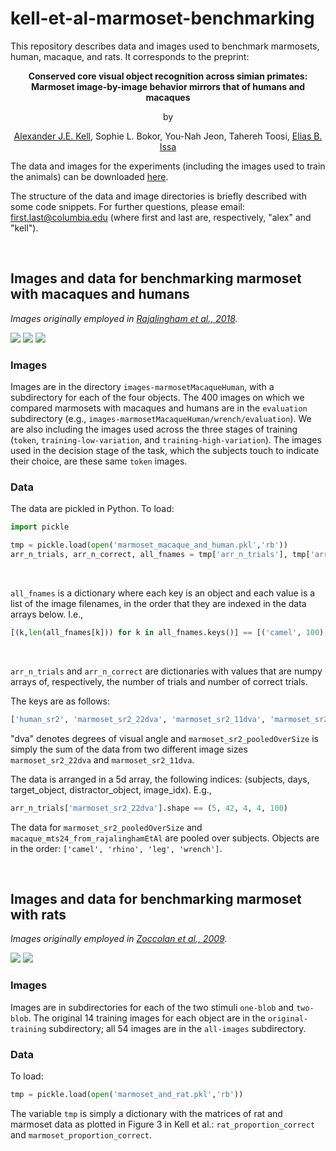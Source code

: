 # kell-et-al-marmoset-benchmarking
This repository describes data and images used to benchmark marmosets, human, macaque, and rats. It corresponds to the preprint:

<p align="center"> <b>Conserved core visual object recognition across simian primates: <br> Marmoset image-by-image behavior mirrors that of humans and macaques</b></p>

<p align="center">by</p>

<p align="center"> <a href="http://www.alexkell.org">Alexander J.E. Kell</a>, Sophie L. Bokor, You-Nah Jeon, Tahereh Toosi, <a href="https://zuckermaninstitute.columbia.edu/elias-b-issa-phd">Elias B. Issa</a></p>

The data and images for the experiments (including the images used to train the animals) can be downloaded <a href="https://www.dropbox.com/sh/ro27d32o9rmd3m1/AABxXtZvSW40vHLEHHlU0t6Va?dl=0">here</a>. 

The structure of the data and image directories is briefly described with some code snippets. For further questions, please email: first.last@columbia.edu (where first and last are, respectively, "alex" and "kell").

<br/>

## Images and data for benchmarking marmoset with macaques and humans 

*Images originally employed in <a href="https://www.jneurosci.org/content/38/33/7255.short">Rajalingham et al., 2018</a>.*

![](https://www.dropbox.com/s/0bihfi0llr7j6iy/objectome_camel_3b9c0ce77203c956815755b6936d9f2a08772aa7_ty-0.69818_tz0.27398_rxy161.9692_rxz-143.9815_ryz163.001_s1.6173.png?raw=true) ![](https://www.dropbox.com/s/4gw78g9s799ye8o/objectome_wrench_2bd241b57de60b75eebfe0936dda2c26b369063b_ty0.043184_tz0.50711_rxy134.5441_rxz-160.7258_ryz131.2947_s0.72706.png?raw=true) ![](https://www.dropbox.com/s/aybu243idggtsmr/objectome_rhino_3f47f215207f7778b30e7657a51e3f356d57cf05_ty-0.34168_tz0.73404_rxy96.0619_rxz-68.7854_ryz111.0928_s1.5602.png?raw=true)

### Images
Images are in the directory `images-marmosetMacaqueHuman`, with a subdirectory for each of the four objects. The 400 images on which we compared marmosets with macaques and humans are in the `evaluation` subdirectory (e.g., `images-marmosetMacaqueHuman/wrench/evaluation`). We are also including the images used across the three stages of training (`token`, `training-low-variation`, and `training-high-variation`). The images used in the decision stage of the task, which the subjects touch to indicate their choice, are these same `token` images.

### Data
The data are pickled in Python. To load:

```python
import pickle

tmp = pickle.load(open('marmoset_macaque_and_human.pkl','rb'))
arr_n_trials, arr_n_correct, all_fnames = tmp['arr_n_trials'], tmp['arr_n_correct'], tmp['all_fns']
```

<br/>

`all_fnames` is a dictionary where each key is an object and each value is a list of the image filenames, in the order that they are indexed in the data arrays below. I.e.,

```python
[(k,len(all_fnames[k])) for k in all_fnames.keys()] == [('camel', 100), ('leg', 100), ('wrench', 100), ('rhino', 100)]
```

<br/>

`arr_n_trials` and `arr_n_correct` are dictionaries with values that are numpy arrays of, respectively, the number of trials and number of correct trials. 

The keys are as follows: 
```python
['human_sr2', 'marmoset_sr2_22dva', 'marmoset_sr2_11dva', 'marmoset_sr2_pooledOverSize', 'macaque_mts24_from_rajalinghamEtAl']
```

"dva" denotes degrees of visual angle and `marmoset_sr2_pooledOverSize` is simply the sum of the data from two different image sizes `marmoset_sr2_22dva` and `marmoset_sr2_11dva`.

The data is arranged in a 5d array, the following indices: (subjects, days, target_object, distractor_object, image_idx). E.g.,
```python
arr_n_trials['marmoset_sr2_22dva'].shape == (5, 42, 4, 4, 100)
```

The data for `marmoset_sr2_pooledOverSize` and `macaque_mts24_from_rajalinghamEtAl` are pooled over subjects. Objects are in the order: `['camel', 'rhino', 'leg', 'wrench']`.

<br/>

## Images and data for benchmarking marmoset with rats

*Images originally employed in <a href="https://www.pnas.org/content/106/21/8748">Zoccolan et al., 2009</a>.*

![](https://www.dropbox.com/s/2qsjmzmesv5daqm/objectome_blob_e600cc291cb9f7227091183c95297153ddf9c856320c9906e8413640_N1_ty-10.0000_tz-10.0000_rxy0.0000_rxz60.0000_ryz0.0000_s30.0000.png?raw=true) ![](https://www.dropbox.com/s/0huszfp6abxbchh/objectome_blob_a1fca6246cdec0805476d9881060671d65994fca7f846140c78eeb43_N2_ty-10.0000_tz-10.0000_rxy0.0000_rxz60.0000_ryz0.0000_s30.0000.png?raw=true)

### Images 
Images are in subdirectories for each of the two stimuli `one-blob` and `two-blob`. The original 14 training images for each object are in the `original-training` subdirectory; all 54 images are in the `all-images` subdirectory.


### Data
To load:

```python
tmp = pickle.load(open('marmoset_and_rat.pkl','rb'))
```

The variable `tmp` is simply a dictionary with the matrices of rat and marmoset data as plotted in Figure 3 in Kell et al.: `rat_proportion_correct` and `marmoset_proportion_correct`. 
